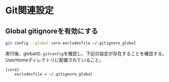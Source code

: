 # Git関連設定

## Global gitignoreを有効にする

```sh
git config --global core.excludesfile ~/.gitignore_global
```

実行後、globalの`.gitconfig`を確認し、下記の設定が存在することを確認する。
UserHomeディレクトリに配置されていること。

```.gitconfig
[core]
	excludesfile = ~/.gitignore_global
```
